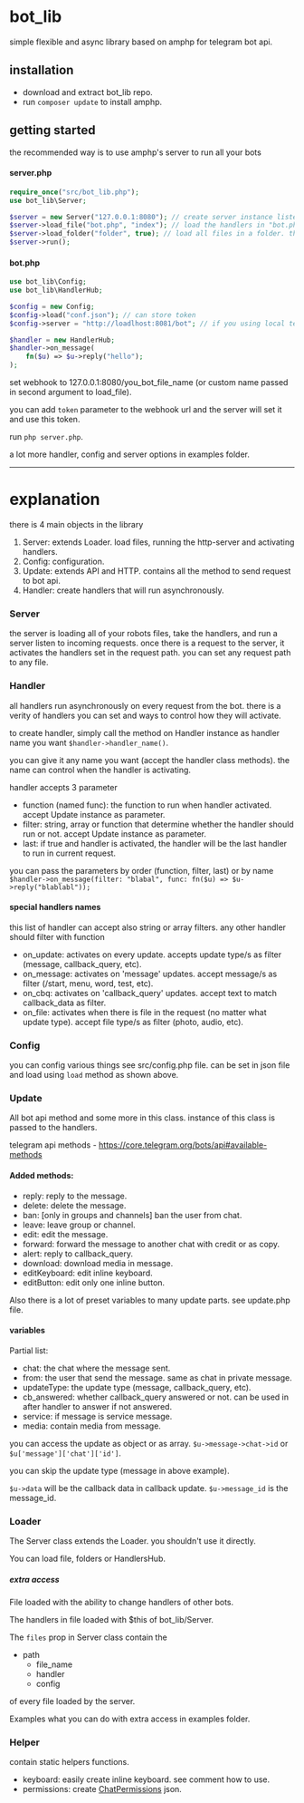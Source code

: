 # bot_lib

simple flexible and async library based on amphp for telegram bot api.

## installation

- download and extract bot_lib repo.
- run `composer update` to install amphp.

## getting started

the recommended way is to use amphp's server to run all your bots

#### server.php

```php
require_once("src/bot_lib.php");
use bot_lib\Server; 

$server = new Server("127.0.0.1:8080"); // create server instance listening to port 8080
$server->load_file("bot.php", "index"); // load the handlers in "bot.php" and store them in "index" path
$server->load_folder("folder", true); // load all files in a folder. the second param is whether to load recursively or not
$server->run();
```
#### bot.php

```php
use bot_lib\Config;
use bot_lib\HandlerHub;

$config = new Config;
$config->load("conf.json"); // can store token
$config->server = "http://loadlhost:8081/bot"; // if you using local telegram-bot-api

$handler = new HandlerHub;
$handler->on_message(
    fn($u) => $u->reply("hello");
);
```
set webhook to 127.0.0.1:8080/you_bot_file_name (or custom name passed in second argument to load_file).

you can add `token` parameter to the webhook url and the server will set it and use this token.

run `php server.php`.

a lot more handler, config and server options in examples folder.

---
# explanation

there is 4 main objects in the library

1. Server: extends Loader. load files, running the http-server and activating handlers.
2. Config: configuration.
3. Update: extends API and HTTP. contains all the method to send request to bot api.
4. Handler: create handlers that will run asynchronously.

### Server 
the server is loading all of your robots files, take the handlers, and run a server listen to incoming requests.
once there is a request to the server, it activates the handlers set in the request path. you can set any request path to any file.

### Handler
all handlers run asynchronously on every request from the bot. 
there is a verity of handlers you can set and ways to control how they will activate.

to create handler, simply call the method on Handler instance as handler name you want `$handler->handler_name()`.

you can give it any name you want (accept the handler class methods).
the name can control when the handler is activating.

handler accepts 3 parameter

- function (named func): the function to run when handler activated. accept Update instance as parameter.
- filter: string, array or function that determine whether the handler should run or not. accept Update instance as parameter.
- last: if true and handler is activated, the handler will be the last handler to run in current request.

you can pass the parameters by order (function, filter, last) or by name `$handler->on_message(filter: "blabal", func: fn($u) => $u->reply("blablabl"));`

#### special handlers names
this list of handler can accept also string or array filters. any other handler should filter with function

- on_update: activates on every update. accepts update type/s as filter (message, callback_query, etc).
- on_message: activates on 'message' updates. accept message/s as filter (/start, menu, word, test, etc).
- on_cbq: activates on 'callback_query' updates. accept text to match callback_data as filter.
- on_file: activates when there is file in the request (no matter what update type). accept file type/s as filter (photo, audio, etc).

### Config
you can config various things see src/config.php file. can be set in json file and load using `load` method as shown above.

### Update
All bot api method and some more in this class. instance of this class is passed to the handlers.

telegram api methods - https://core.telegram.org/bots/api#available-methods

#### Added methods:

- reply: reply to the message.
- delete: delete the message.
- ban: [only in groups and channels] ban the user from chat.
- leave: leave group or channel.
- edit: edit the message.
- forward: forward the message to another chat with credit or as copy.
- alert: reply to callback_query.
- download: download media in message.
- editKeyboard: edit inline keyboard.
- editButton: edit only one inline button.

Also there is a lot of preset variables to many update parts. see update.php file.

#### variables 
Partial list:

- chat: the chat where the message sent.
- from: the user that send the message. same as chat in private message.
- updateType: the update type (message, callback_query, etc).
- cb_answered: whether callback_query answered or not. can be used in after handler to answer if not answered.
- service: if message is service message.
- media: contain media from message.

you can access the update as object or as array. `$u->message->chat->id` or `$u['message']['chat']['id']`.

you can skip the update type (message in above example). 

`$u->data` will be the callback data in callback update. `$u->message_id` is the message_id.

### Loader
The Server class extends the Loader. you shouldn't use it directly.

You can load file, folders or HandlersHub.

##### extra access
File loaded with the ability to change handlers of other bots.

The handlers in file loaded with $this of bot_lib/Server.

The `files` prop in Server class contain the

- path 
    - file_name 
    - handler 
    - config 
 
of every file loaded by the server.

Examples what you can do with extra access in examples folder.

### Helper
contain static helpers functions.

- keyboard: easily create inline keyboard. see comment how to use.
- permissions: create [ChatPermissions](https://core.telegram.org/bots/api#chatpermissions) json.
